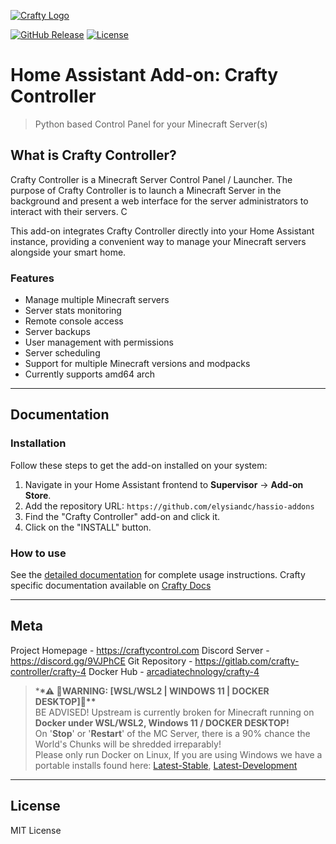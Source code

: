 [![Crafty Logo](https://gitlab.com/crafty-controller/crafty-4/-/raw/master/app/frontend/static/assets/images/logo_long.svg)](https://craftycontrol.com)

[![GitHub Release][releases-shield]][releases]
[![License][license-shield]][license]

# Home Assistant Add-on: Crafty Controller

> Python based Control Panel for your Minecraft Server(s)

## What is Crafty Controller?

Crafty Controller is a Minecraft Server Control Panel / Launcher. The purpose
of Crafty Controller is to launch a Minecraft Server in the background and present
a web interface for the server administrators to interact with their servers. C

This add-on integrates Crafty Controller directly into your Home Assistant instance, providing a convenient way to manage your Minecraft servers alongside your smart home.

### Features

- Manage multiple Minecraft servers
- Server stats monitoring
- Remote console access
- Server backups
- User management with permissions
- Server scheduling
- Support for multiple Minecraft versions and modpacks
- Currently supports amd64 arch

---

## Documentation

### Installation

Follow these steps to get the add-on installed on your system:

1. Navigate in your Home Assistant frontend to **Supervisor** -> **Add-on Store**.
2. Add the repository URL: `https://github.com/elysiandc/hassio-addons`
3. Find the "Crafty Controller" add-on and click it.
4. Click on the "INSTALL" button.

### How to use

See the [detailed documentation](DOCS.md) for complete usage instructions.
Crafty specific documentation available on [Crafty Docs](https://docs.craftycontrol.com)

---

## Meta

Project Homepage - https://craftycontrol.com
Discord Server - https://discord.gg/9VJPhCE
Git Repository - https://gitlab.com/crafty-controller/crafty-4
Docker Hub - [arcadiatechnology/crafty-4](https://hub.docker.com/r/arcadiatechnology/crafty-4)

> \***\*⚠ 🔻WARNING: [WSL/WSL2 | WINDOWS 11 | DOCKER DESKTOP]🔻\*\*** <br>
> BE ADVISED! Upstream is currently broken for Minecraft running on **Docker under WSL/WSL2, Windows 11 / DOCKER DESKTOP!** <br>
> On '**Stop**' or '**Restart**' of the MC Server, there is a 90% chance the World's Chunks will be shredded irreparably! <br>
> Please only run Docker on Linux, If you are using Windows we have a portable installs found here: [Latest-Stable](https://gitlab.com/crafty-controller/crafty-4/-/releases), [Latest-Development](https://gitlab.com/crafty-controller/crafty-4/-/jobs/artifacts/dev/download?job=win-dev-build)

---

## License

MIT License

[releases-shield]: https://img.shields.io/github/release/elysiandc/hassio-addons.svg
[releases]: https://github.com/elysiandc/hassio-addons/releases
[license-shield]: https://img.shields.io/github/license/elysiandc/hassio-addons.svg
[license]: https://github.com/elysiandc/hassio-addons/blob/master/LICENSE
